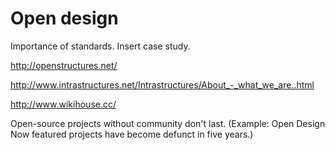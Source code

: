 # Open design

Importance of standards. Insert case study.

http://openstructures.net/

http://www.intrastructures.net/Intrastructures/About_-_what_we_are..html

http://www.wikihouse.cc/

Open-source projects without community don't last. (Example: Open Design Now featured projects have become defunct in five years.)
